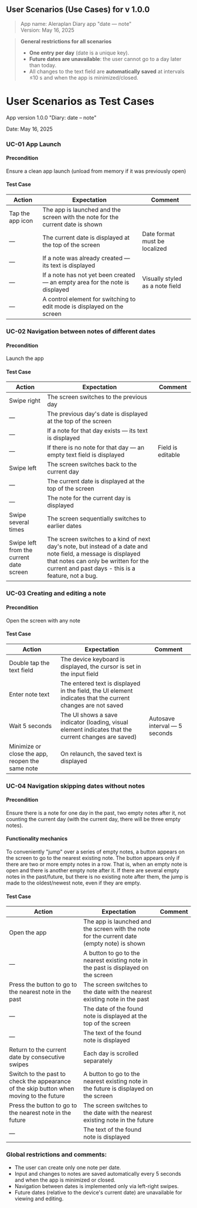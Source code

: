 ## User Scenarios (Use Cases) for **v 1.0.0**

> App name: Aleraplan
> Diary app "date — note"  
> Version: May 16, 2025

> **General restrictions for all scenarios**
> 
> - **One entry per day** (date is a unique key).
> - **Future dates are unavailable**: the user cannot go to a day later than today.
> - All changes to the text field are **automatically saved** at intervals ≤10 s and when the app is minimized/closed.


# User Scenarios as Test Cases
App version 1.0.0 "Diary: date – note"

Date: May 16, 2025

### UC-01 App Launch

#### Precondition
Ensure a clean app launch (unload from memory if it was previously open)

#### **Test Case**

| **Action**                 | **Expectation**                                                               | **Comment**                      |
| -------------------------- | ----------------------------------------------------------------------------- | -------------------------------- |
| Tap the app icon           | The app is launched and the screen with the note for the current date is shown|                                  |
| —                          | The current date is displayed at the top of the screen                        | Date format must be localized    |
| —                          | If a note was already created — its text is displayed                         |                                  |
| —                          | If a note has not yet been created — an empty area for the note is displayed  | Visually styled as a note field  |
| —                          | A control element for switching to edit mode is displayed on the screen       |                                  |

### UC-02 Navigation between notes of different dates

#### Precondition
Launch the app

#### Test Case

| **Action**                                | **Expectation**                                                                                                                        | **Comment**                  |
| ----------------------------------------- | ------------------------------------------------------------------------------------------------------------------------------------- | ---------------------------- |
| Swipe right                               | The screen switches to the previous day                                                                                               |                              |
| —                                         | The previous day's date is displayed at the top of the screen                                                                         |                              |
| —                                         | If a note for that day exists — its text is displayed                                                                                 |                              |
| —                                         | If there is no note for that day — an empty text field is displayed                                                                  | Field is editable            |
| Swipe left                                | The screen switches back to the current day                                                                                           |                              |
| —                                         | The current date is displayed at the top of the screen                                                                                |                              |
| —                                         | The note for the current day is displayed                                                                                             |                              |
| Swipe several times                       | The screen sequentially switches to earlier dates                                                                                     |                              |
| Swipe left from the current date screen   | The screen switches to a kind of next day's note, but instead of a date and note field, a message is displayed that notes can only be written for the current and past days - this is a feature, not a bug. |                              |

### UC-03 Creating and editing a note

#### Precondition
Open the screen with any note

#### Test Case

| **Action**                                                  | **Expectation**                                                                                              | **Comment**                    |
| ----------------------------------------------------------- | ----------------------------------------------------------------------------------------------------------- | ------------------------------ |
| Double tap the text field                                   | The device keyboard is displayed, the cursor is set in the input field                                      |                                |
| Enter note text                                             | The entered text is displayed in the field, the UI element indicates that the current changes are not saved  |                                |
| Wait 5 seconds                                              | The UI shows a save indicator (loading, visual element indicates that the current changes are saved)         | Autosave interval — 5 seconds  |
| Minimize or close the app, reopen the same note             | On relaunch, the saved text is displayed                                                                    |                                |

### UC-04 Navigation skipping dates without notes

#### Precondition
Ensure there is a note for one day in the past, two empty notes after it, not counting the current day (with the current day, there will be three empty notes).

#### Functionality mechanics
To conveniently "jump" over a series of empty notes, a button appears on the screen to go to the nearest existing note. The button appears only if there are two or more empty notes in a row. That is, when an empty note is open and there is another empty note after it. If there are several empty notes in the past/future, but there is no existing note after them, the jump is made to the oldest/newest note, even if they are empty.
#### Test Case

| **Action**                                                                                          | **Expectation**                                                                        | **Comment** |
| --------------------------------------------------------------------------------------------------- | -------------------------------------------------------------------------------------- | ----------- |
| Open the app                                                                                        | The app is launched and the screen with the note for the current date (empty note) is shown |             |
| —                                                                                                   | A button to go to the nearest existing note in the past is displayed on the screen      |             |
| Press the button to go to the nearest note in the past                                              | The screen switches to the date with the nearest existing note in the past              |             |
| —                                                                                                   | The date of the found note is displayed at the top of the screen                        |             |
| —                                                                                                   | The text of the found note is displayed                                                 |             |
| Return to the current date by consecutive swipes                                                    | Each day is scrolled separately                                                         |             |
| Switch to the past to check the appearance of the skip button when moving to the future             | A button to go to the nearest existing note in the future is displayed on the screen    |             |
| Press the button to go to the nearest note in the future                                            | The screen switches to the date with the nearest existing note in the future            |             |
| —                                                                                                   | The text of the found note is displayed                                                 |             |

### Global restrictions and comments:

* The user can create only one note per date.
* Input and changes to notes are saved automatically every 5 seconds and when the app is minimized or closed.
* Navigation between dates is implemented only via left-right swipes.
* Future dates (relative to the device's current date) are unavailable for viewing and editing. 
